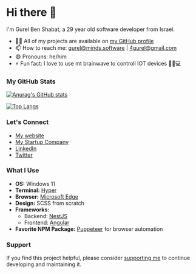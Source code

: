 # Hi there 👋

I'm Gurel Ben Shabat, a 29 year old software developer from Israel.

- 👨‍💻 All of my projects are available on [my GitHub profile](http://github.com/gurelbs)
- 📫 How to reach me: gurel@minds.software | 4gurel@gmail.com
- 😄 Pronouns: he/him
- ⚡ Fun fact: I love to use mt brainwave to controll IOT devices 🧠🔌💻 

### My GitHub Stats

[![Anurag's GitHub stats](https://github-readme-stats.vercel.app/api?username=gurelbs)](https://github.com/gurelbs/github-readme-stats)

[![Top Langs](https://github-readme-stats.vercel.app/api/top-langs/?username=gurelbs)](https://github.com/gurelbs/github-readme-stats)

### Let's Connect

- [My website](https://gure.li)
- [My Startup Company](https://minds.software)
- [LinkedIn](https://linkedin.com/in/gurelbs) 
- [Twitter](https://twitter.com/gurelbs)

### What I Use
- **OS:** Windows 11
- **Terminal:** [Hyper](https://hyper.is)
- **Browser:** [Microsoft Edge](https://www.microsoft.com/en-us/edge)
- **Design:** SCSS from scratch
- **Frameworks:**
  - Backend: [NestJS](https://nestjs.com/)
  - Frontend: [Angular](https://angular.io/)
- **Favorite NPM Package:** [Puppeteer](https://github.com/puppeteer/puppeteer) for browser automation

### Support

If you find this project helpful, please consider [supporting me](https://github.com/sponsors/gurelbs) to continue developing and maintaining it.
